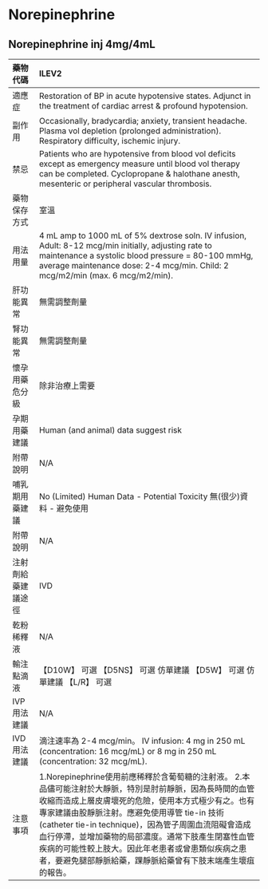 # Norepinephrine

## Norepinephrine inj 4mg/4mL

| 藥物代碼           | ILEV2                                                                                                                                                                                                                                                                                                                                                                                                                                            |
|:-------------------|:-------------------------------------------------------------------------------------------------------------------------------------------------------------------------------------------------------------------------------------------------------------------------------------------------------------------------------------------------------------------------------------------------------------------------------------------------|
| 適應症             | Restoration of BP in acute hypotensive states. Adjunct in the treatment of cardiac arrest & profound hypotension.                                                                                                                                                                                                                                                                                                                                |
| 副作用             | Occasionally, bradycardia; anxiety, transient headache. Plasma vol depletion (prolonged administration). Respiratory difficulty, ischemic injury.                                                                                                                                                                                                                                                                                                |
| 禁忌               | Patients who are hypotensive from blood vol deficits except as emergency measure until blood vol therapy can be completed. Cyclopropane & halothane anesth, mesenteric or peripheral vascular thrombosis.                                                                                                                                                                                                                                        |
| 藥物保存方式       | 室溫                                                                                                                                                                                                                                                                                                                                                                                                                                             |
| 用法用量           | 4 mL amp to 1000 mL of 5% dextrose soln. IV infusion, Adult: 8-12 mcg/min initially, adjusting rate to maintenance a systolic blood pressure = 80-100 mmHg, average maintenance dose: 2-4 mcg/min.  Child: 2 mcg/m2/min (max. 6 mcg/m2/min).                                                                                                                                                                                                     |
| 肝功能異常         | 無需調整劑量                                                                                                                                                                                                                                                                                                                                                                                                                                     |
| 腎功能異常         | 無需調整劑量                                                                                                                                                                                                                                                                                                                                                                                                                                     |
| 懷孕用藥危分級     | 除非治療上需要                                                                                                                                                                                                                                                                                                                                                                                                                                   |
| 孕期用藥建議       | Human (and animal) data suggest risk                                                                                                                                                                                                                                                                                                                                                                                                             |
| 附帶說明           | N/A                                                                                                                                                                                                                                                                                                                                                                                                                                              |
| 哺乳期用藥建議     | No (Limited) Human Data - Potential Toxicity 無(很少)資料 - 避免使用                                                                                                                                                                                                                                                                                                                                                                             |
| 附帶說明           | N/A                                                                                                                                                                                                                                                                                                                                                                                                                                              |
| 注射劑給藥建議途徑 | IVD                                                                                                                                                                                                                                                                                                                                                                                                                                              |
| 乾粉稀釋液         | N/A                                                                                                                                                                                                                                                                                                                                                                                                                                              |
| 輸注點滴液         | 【D10W】 可選  【D5NS】 可選 仿單建議  【D5W】 可選 仿單建議  【L/R】 可選                                                                                                                                                                                                                                                                                                                                                                       |
| IVP 用法建議       | N/A                                                                                                                                                                                                                                                                                                                                                                                                                                              |
| IVD 用法建議       | 滴注速率為 2-4 mcg/min。 IV infusion: 4 mg in 250 mL (concentration: 16 mcg/mL) or 8 mg in 250 mL (concentration: 32 mcg/mL).                                                                                                                                                                                                                                                                                                                    |
| 注意事項           | 1.Norepinephrine使用前應稀釋於含葡萄糖的注射液。 2.本品儘可能注射於大靜脈，特別是肘前靜脈，因為長時間的血管收縮而造成上層皮膚壞死的危險，使用本方式極少有之。也有專家建議由股靜脈注射。應避免使用導管 tie-in 技術(catheter tie-in technique)，因為管子周圍血流阻礙會造成血行停滯，並增加藥物的局部濃度。通常下肢產生閉塞性血管疾病的可能性較上肢大。因此年老患者或曾患類似疾病之患者，要避免腿部靜脈給藥，踝靜脈給藥曾有下肢末端產生壞疽的報告。 |


